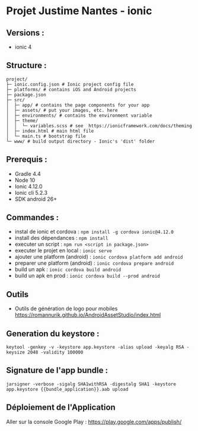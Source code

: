 # Projet Justime Nantes - ionic

## Versions :
- ionic 4

## Structure :

```
project/
├─ ionic.config.json # Ionic project config file
├─ platforms/ # contains iOS and Android projects 
├─ package.json
├─ src/
│  ├─ app/ # contains the page components for your app
│  ├─ assets/ # put your images, etc. here
│  ├─ environments/ # contains the environment variable
│  ├─ theme/
│  │  └─ variables.scss # see  https://ionicframework.com/docs/theming
│  ├─ index.html # main html file
│  └─ main.ts # bootstrap file
└─ www/ # build output directory - Ionic's 'dist' folder
```

## Prerequis :

- Gradle 4.4
- Node 10
- Ionic 4.12.0
- Ionic cli 5.2.3
- SDK android 26+ 

## Commandes :

- instal de ionic et cordova : ```npm install -g cordova ionic@4.12.0```
- install des dépendances : ```npm install```
- executer un script : ```npm run <script in package.json>```
- executer le projet en local : ```ionic serve```
- ajouter une platform (android) : ```ionic cordova platform add android```
- preparer une platform (android) : ```ionic cordova prepare android```
- build un apk : ```ionic cordova build android```
- build un apk en prod : ```ionic cordova build --prod android```


## Outils
  - Outils de génération de logo pour mobiles
  https://romannurik.github.io/AndroidAssetStudio/index.html


## Generation du keystore : 

`keytool -genkey -v -keystore app.keystore -alias upload -keyalg RSA -keysize 2048 -validity 100000`


## Signature de l'app bundle :

`jarsigner -verbose -sigalg SHA1withRSA -digestalg SHA1 -keystore app.keystore {{bundle_application}}.aab upload`


## Déploiement de l'Application

Aller sur la console Google Play : https://play.google.com/apps/publish/
